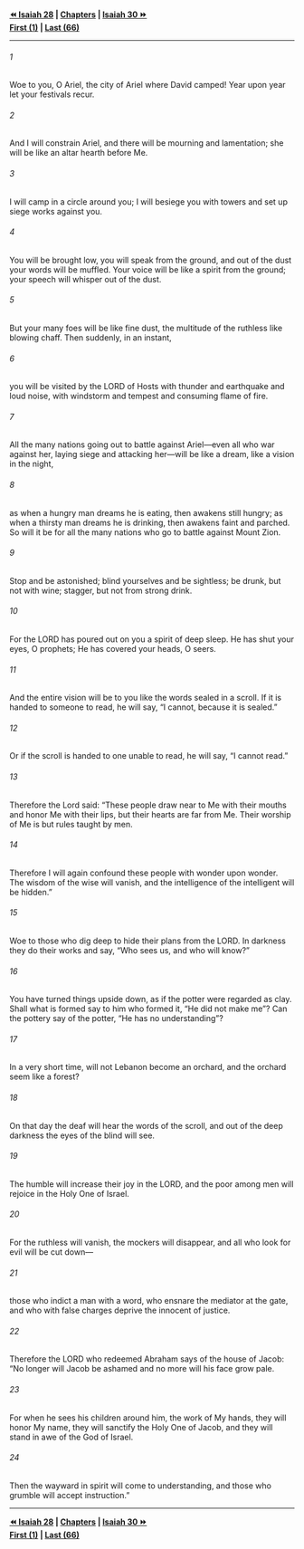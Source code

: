   
**[⏪ Isaiah 28](./Isaiah%2028.md) | [Chapters](./_index.md) | [Isaiah 30 ⏩](./Isaiah%2030.md)**  
**[First (1)](./Isaiah%201.md) | [Last (66)](./Isaiah%2066.md)**  
  
---  
  
###### 1  
Woe to you, O Ariel, the city of Ariel where David camped! Year upon year let your festivals recur.  
  
###### 2  
And I will constrain Ariel, and there will be mourning and lamentation; she will be like an altar hearth before Me.  
  
###### 3  
I will camp in a circle around you; I will besiege you with towers and set up siege works against you.  
  
###### 4  
You will be brought low, you will speak from the ground, and out of the dust your words will be muffled. Your voice will be like a spirit from the ground; your speech will whisper out of the dust.  
  
###### 5  
But your many foes will be like fine dust, the multitude of the ruthless like blowing chaff. Then suddenly, in an instant,  
  
###### 6  
you will be visited by the LORD of Hosts with thunder and earthquake and loud noise, with windstorm and tempest and consuming flame of fire.  
  
###### 7  
All the many nations going out to battle against Ariel—even all who war against her, laying siege and attacking her—will be like a dream, like a vision in the night,  
  
###### 8  
as when a hungry man dreams he is eating, then awakens still hungry; as when a thirsty man dreams he is drinking, then awakens faint and parched. So will it be for all the many nations who go to battle against Mount Zion.  
  
###### 9  
Stop and be astonished; blind yourselves and be sightless; be drunk, but not with wine; stagger, but not from strong drink.  
  
###### 10  
For the LORD has poured out on you a spirit of deep sleep. He has shut your eyes, O prophets; He has covered your heads, O seers.  
  
###### 11  
And the entire vision will be to you like the words sealed in a scroll. If it is handed to someone to read, he will say, “I cannot, because it is sealed.”  
  
###### 12  
Or if the scroll is handed to one unable to read, he will say, “I cannot read.”  
  
###### 13  
Therefore the Lord said: “These people draw near to Me with their mouths and honor Me with their lips, but their hearts are far from Me. Their worship of Me is but rules taught by men.  
  
###### 14  
Therefore I will again confound these people with wonder upon wonder. The wisdom of the wise will vanish, and the intelligence of the intelligent will be hidden.”  
  
###### 15  
Woe to those who dig deep to hide their plans from the LORD. In darkness they do their works and say, “Who sees us, and who will know?”  
  
###### 16  
You have turned things upside down, as if the potter were regarded as clay. Shall what is formed say to him who formed it, “He did not make me”? Can the pottery say of the potter, “He has no understanding”?  
  
###### 17  
In a very short time, will not Lebanon become an orchard, and the orchard seem like a forest?  
  
###### 18  
On that day the deaf will hear the words of the scroll, and out of the deep darkness the eyes of the blind will see.  
  
###### 19  
The humble will increase their joy in the LORD, and the poor among men will rejoice in the Holy One of Israel.  
  
###### 20  
For the ruthless will vanish, the mockers will disappear, and all who look for evil will be cut down—  
  
###### 21  
those who indict a man with a word, who ensnare the mediator at the gate, and who with false charges deprive the innocent of justice.  
  
###### 22  
Therefore the LORD who redeemed Abraham says of the house of Jacob: “No longer will Jacob be ashamed and no more will his face grow pale.  
  
###### 23  
For when he sees his children around him, the work of My hands, they will honor My name, they will sanctify the Holy One of Jacob, and they will stand in awe of the God of Israel.  
  
###### 24  
Then the wayward in spirit will come to understanding, and those who grumble will accept instruction.”  
  
  
---  
  
**[⏪ Isaiah 28](./Isaiah%2028.md) | [Chapters](./_index.md) | [Isaiah 30 ⏩](./Isaiah%2030.md)**  
**[First (1)](./Isaiah%201.md) | [Last (66)](./Isaiah%2066.md)**  
  

